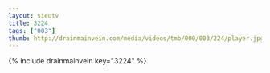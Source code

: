 ```yaml
--- 
layout: sieutv
title: 3224
tags: ["003"]
thumb: http://drainmainvein.com/media/videos/tmb/000/003/224/player.jpg
---
```

{% include drainmainvein key="3224" %} 
